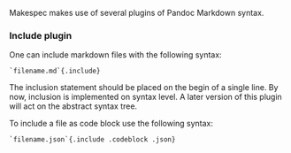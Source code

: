 Makespec makes use of several plugins of Pandoc Markdown syntax.

### Include plugin

One can include markdown files with the following syntax:

    `filename.md`{.include}

The inclusion statement should be placed on the begin of a single line. By now,
inclusion is implemented on syntax level. A later version of this plugin will
act on the abstract syntax tree.

To include a file as code block use the following syntax:

    `filename.json`{.include .codeblock .json}

